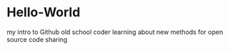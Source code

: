 # Hello-World
my intro to Github
old school coder learning about new methods for open source code sharing
